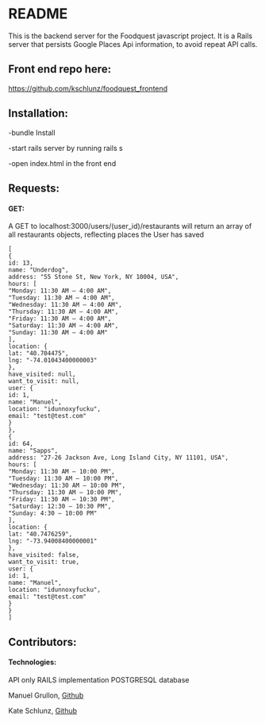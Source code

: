 # README

This is the backend server for the Foodquest javascript project. It is a Rails server that persists Google Places Api information, to avoid repeat API calls.
## Front end repo here:
https://github.com/kschlunz/foodquest_frontend

## Installation:

-bundle Install

-start rails server by running rails s

-open index.html in the front end

## Requests:

#### GET:
A GET to localhost:3000/users/(user_id)/restaurants 
will return an array of all restaurants objects, reflecting places the User has saved

````
[
{
id: 13,
name: "Underdog",
address: "55 Stone St, New York, NY 10004, USA",
hours: [
"Monday: 11:30 AM – 4:00 AM",
"Tuesday: 11:30 AM – 4:00 AM",
"Wednesday: 11:30 AM – 4:00 AM",
"Thursday: 11:30 AM – 4:00 AM",
"Friday: 11:30 AM – 4:00 AM",
"Saturday: 11:30 AM – 4:00 AM",
"Sunday: 11:30 AM – 4:00 AM"
],
location: {
lat: "40.704475",
lng: "-74.01043400000003"
},
have_visited: null,
want_to_visit: null,
user: {
id: 1,
name: "Manuel",
location: "idunnoxyfucku",
email: "test@test.com"
}
},
{
id: 64,
name: "Sapps",
address: "27-26 Jackson Ave, Long Island City, NY 11101, USA",
hours: [
"Monday: 11:30 AM – 10:00 PM",
"Tuesday: 11:30 AM – 10:00 PM",
"Wednesday: 11:30 AM – 10:00 PM",
"Thursday: 11:30 AM – 10:00 PM",
"Friday: 11:30 AM – 10:30 PM",
"Saturday: 12:30 – 10:30 PM",
"Sunday: 4:30 – 10:00 PM"
],
location: {
lat: "40.7476259",
lng: "-73.94008400000001"
},
have_visited: false,
want_to_visit: true,
user: {
id: 1,
name: "Manuel",
location: "idunnoxyfucku",
email: "test@test.com"
}
}
]
````

## Contributors:


#### Technologies:
API only RAILS implementation
POSTGRESQL database

Manuel Grullon, [Github](https://github.com/menudevelopment)

Kate Schlunz, [Github](https://github.com/kschlun)
